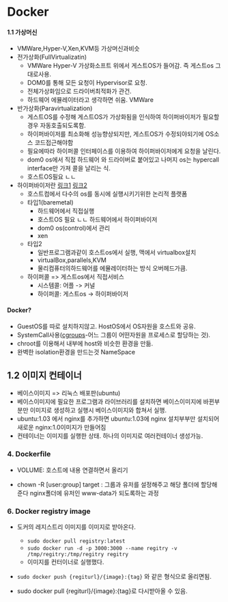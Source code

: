 # Docker

#### 1.1 가상머신

- VMWare,Hyper-V,Xen,KVM등 가상머신과비슷
- 전가상화(FullVirtualizatin)
  - VMWare Hyper-V 가상화소프트 위에서 게스트OS가 들어감. 즉 게스트os 그대로사용.
  - DOM0를 통해 모든 요청이 Hypervisor로 요청.
  - 전체가상화임으로 드라이버최적화가 관건.
  - 하드웨어 에뮬레이터라고 생각하면 쉬움. VMWare
- 반가상화(Paravirtualization)
  - 게스트OS를 수정해 게스트OS가 가상화됨을 인식하여 하이퍼바이저가 필요할 경우 자동호출되도록함. 
  - 하이퍼바이저를 최소화해 성능향상되지만, 게스트OS가 수정되야되기에 OS소스 코드접근해야함
  - 필요에따라 하이퍼콜 인터페이스를 이용하여 하이퍼바이저에게 요청을 날린다.
  - dom0 os에서 직접 하드웨어 와 드라이버로 붙어있고 나머지 os는 hypercall interface만 가져 콜을 날리는 식.
  - 호스트OS필요 ㄴㄴ
- 하이퍼바이저란 [링크1](https://m.blog.naver.com/PostView.nhn?blogId=jkssleeky&logNo=220766390227&proxyReferer=https%3A%2F%2Fwww.google.co.kr%2F) [링크2](http://nitw.tistory.com/179)
  - 호스트컴에서 다수의 os를 동시에 실행시키기위한 논리적 플랫폼
  - 타입1(baremetal)
    - 하드웨어에서 직접실행
    - 호스트OS 필요 ㄴㄴ 하드웨어에서 하이퍼바이저 
    - dom0 os(control)에서 관리
    - xen
  - 타입2
    - 일반프로그램과같이 호스트os에서 실행, 맥에서 virtualbox설치
    - virtualBox,parallels,KVM
    - 물리컴퓨터의하드웨어를 에뮬레이터하는 방식 오버헤드가큼.
  - 하이퍼콜 => 게스트os에서  직접서비스
    - 시스템콜: 어플 -> 커널
    - 하이퍼콜: 게스트os -> 하이퍼바이저

#### Docker?

- GuestOS를 따로 설치하지않고. HostOS에서 OS자원을 호스트와 공유. 
- SystemCall사용([cgroups](https://access.redhat.com/documentation/ko-kr/red_hat_enterprise_linux/6/html/resource_management_guide/ch01)-어느 그룹이 어떤자원을 프로세스로 할당하는 것).
- chroot를 이용해서 내부에 host와 비슷한 환경을 만듦.
- 완벽한 isolation환경을 만드는것 NameSpace



## 1.2 이미지 컨테이너

- 베이스이미지 => 리눅스 배포판(ubuntu)
- 베이스이미지에 필요한 프로그램과 라이브러리를 설치하면 베이스이미지에 바뀐부분만 이미지로 생성하고 실행시 베이스이미지와 합쳐서 실행.
- ubuntu:1.03 에서 nginx를 추가하면 ubuntu:1.03에 nginx 설치부부만 설치되어 새로운 nginx:1.0이미지가 만들어짐
- 컨테이너는 이미지를 실행한 상태. 하나의 이미지로 여러컨테이너 생성가능.



### 4. Dockerfile

* VOLUME: 호스트에 내용 연결하면서 올리기

* chown -R [user:group] target : 그룹과 유저를 설정해주고 해당 폴더에 할당해준다 nginx폴더에  유저인 www-data가 되도록하는 과정



### 6. Docker registry image

* 도커의  레지스트리 이미지를 이미지로 받아온다.
  * `sudo docker pull registry:latest`
  * `sudo docker run -d -p 3000:3000 --name regitry -v /tmp/regitry:/tmp/regitry regitry`
  * 이미지를 컨터이너로 실행했다.

* `sudo docker push {regiturl}/{image}:{tag}` 와 같은 형식으로 올리면됨.

* sudo docker pull {regiturl}/{image}:{tag}로 다시받아올 수 있음.
